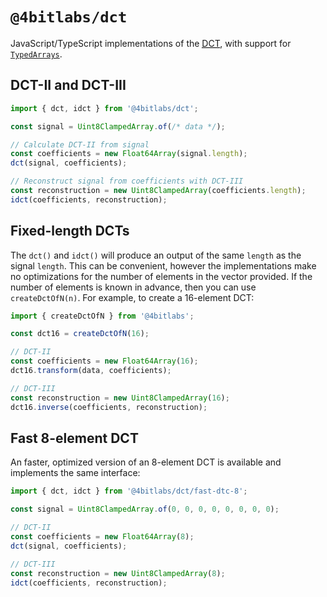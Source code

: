 # `@4bitlabs/dct`

JavaScript/TypeScript implementations of the [<abbr title="discrete cosine transform">DCT</abbr>][wikipedia], with support for [`TypedArrays`][TypedArray].

## DCT-II and DCT-III

```ts
import { dct, idct } from '@4bitlabs/dct';

const signal = Uint8ClampedArray.of(/* data */);

// Calculate DCT-II from signal
const coefficients = new Float64Array(signal.length);
dct(signal, coefficients);

// Reconstruct signal from coefficients with DCT-III
const reconstruction = new Uint8ClampedArray(coefficients.length);
idct(coefficients, reconstruction);
```

## Fixed-length DCTs

The `dct()` and `idct()` will produce an output of the same `length` as the signal `length`. This can be convenient, however
the implementations make no optimizations for the number of elements in the vector provided. If the
number of elements is known in advance, then you can use `createDctOfN(n)`. For example, to create a 16-element DCT:

```ts
import { createDctOfN } from '@4bitlabs';

const dct16 = createDctOfN(16);

// DCT-II
const coefficients = new Float64Array(16);
dct16.transform(data, coefficients);

// DCT-III
const reconstruction = new Uint8ClampedArray(16);
dct16.inverse(coefficients, reconstruction);
```

## Fast 8-element DCT

An faster, optimized version of an 8-element DCT is available and implements the same interface:

```ts
import { dct, idct } from '@4bitlabs/dct/fast-dtc-8';

const signal = Uint8ClampedArray.of(0, 0, 0, 0, 0, 0, 0, 0);

// DCT-II
const coefficients = new Float64Array(8);
dct(signal, coefficients);

// DCT-III
const reconstruction = new Uint8ClampedArray(8);
idct(coefficients, reconstruction);
```

[wikipedia]: https://en.wikipedia.org/wiki/Discrete_cosine_transform
[TypedArray]: https://developer.mozilla.org/en-US/docs/Web/JavaScript/Reference/Global_Objects/TypedArray
